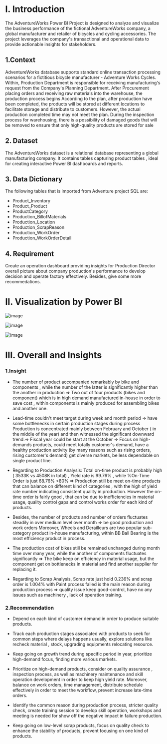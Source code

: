 
# I. Introduction
The AdventureWorks Power BI Project is designed to analyze and visualize the business performance of the fictional AdventureWorks company, a global manufacturer and retailer of bicycles and cycling accessories. The project leverages the company's transactional and operational data to provide actionable insights for stakeholders.
## 1.Context
AdventureWorks database supports standard online transaction processing scenarios for a fictitious bicycle manufacturer - Adventure Works Cycles. 
Within, Production Department is responsible for receiving manufacturing's request from the Company's Planning Department. After Procurement placing orders and receiving raw materials into the warehouse, the production process begins
According to the plan, after production have been completed, the products will be stored at different locations to facilitate storage and distribute to customers. However, the actual production completed time may not meet the plan. During the inspection process for warehousing, there is a possibility of damaged goods that will be removed to ensure that only high-quality products are stored for sale
## 2. Dataset
The AdventureWorks dataset is a relational database representing a global manufacturing company. It contains tables capturing  product tables , ideal for creating interactive Power BI dashboards and reports.
## 3. Data Dictionary
The following tables that is imported from Adventure project SQL are:

- Product_Inventory
- Product_Product
- ProductCategory
- Production_BillofMaterials
- Production_Location
- Production_ScrapReason
- Production_WorkOrder
- Production_WorkOrderDetail

## 4. Requirement
Create an operation dashboard providing insights for Production Director overall picture about company production's performance to develop decision and operate factory effectively. Besides, give some more recommedations.
# II. Visualization by Power BI
![image](https://github.com/user-attachments/assets/b38440f1-8246-4194-8c8d-5740bdf01b93)

![image](https://github.com/user-attachments/assets/9a032a09-e2b1-44a3-9fcf-91da3e3307cc)

![image](https://github.com/user-attachments/assets/dbfe8858-8939-4da6-b944-1ce943c347bc)

# III. Overall and Insights
### 1.Insight

- The number of product accompanied remarkably by bike and components , while the number of the latter is significantly higher than the another in production  => Two out of four products (bikes and component) which is in high demand manufactured in-house in order to save cost , within components  is mainly produced for assembling bikes and another one.
  
- Lead-time couldn't meet target during week and month period => have some bottlenecks in certain production stages during process
Production is concentrated mainly between February  and October ( in the middle of the year) and then witnessed the significant downward trend.=> Fiscal year could be start at the October => Focus on high-demands products, could meet totally customer's demand, have a healthy production activity (by many reasons such as rising orders, rising customer's demand) get diverse markets, be less dependable on single product line.

- Regarding to Production Analysis: Total on-time product is probably high ( 3533K vs 4508K in total) , Yield rate is 99.76% , while %On-Time Order is just 68.76% <80% => Production still be meet on-time products that can balance on different kind of categories , with the high of yield rate number indicating consistent quality  in production. However the on-time order is fairly good , that can be due to inefficiencies in material usage, quality control gaps and control works order for each kind of products.
  
- Besides, the number of products and number of orders fluctuates steadily in over medium level over month => be good production and work orders
Moreover, Wheels and Derailleurs are two popular sub-category product in-house manufacturing, within BB Ball Bearing is the most efficiency product in process.

- The production cost of bikes still be remained unchanged during month time over many year, while the another of components fluctuates significantly => The bike keep on efficiency in material usage, but the component get on bottlenecks in material and find another supplier for replacing it.
  
- Regarding to Scrap Analysis, Scrap rate just hold 0.236% and scrap order is 1.004% with Paint process failed is the main reason during production process => quality issue keep good-control, have no any issues such as machinery , lack of operation training.

### 2.Recommendation

- Depend on each kind of customer demand in order to produce suitable products.
  
- Track each production stages associated with products to seek for common steps where delays happens usually, explore solutions like recheck material , stock, upgrading equipments relocating resource.
  
- Keep going on growth trend during specific period in year, prioritize high-demand focus, finding more various markets.
  
- Prioritize on high-demand products, consider on quality assurance , inspection process, as well as machinery maintenance and skill operation development in order to keep high yield rate. Moreover, balance on work orders, time management, distribute  schedule effectively in order to meet the workflow, prevent increase late-time orders.
  
- Identify the common reason during production process, stricter quality check, create training session to develop skill operation, workshops and meeting is needed for show off the negative impact in failure production.
  
- Keep going on low-level scrap products, focus on quality check to enhance the stability of products, prevent focusing on one kind of products.

